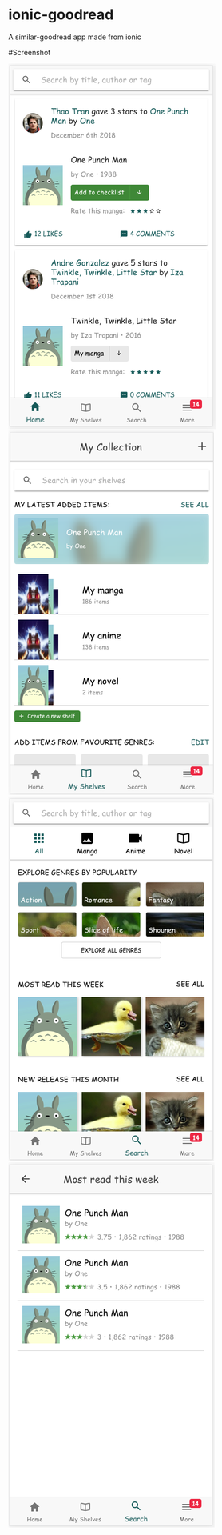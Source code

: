 # ionic-goodread

A similar-goodread app made from ionic

#Screenshot

![Screenshot](src/assets/imgs/Screen%20Shot%202019-01-07%20at%203.05.56%20PM.png)
![Screenshot](src/assets/imgs/Screen%20Shot%202019-01-07%20at%203.06.03%20PM.png)
![Screenshot](src/assets/imgs/Screen%20Shot%202019-01-07%20at%203.06.12%20PM.png)
![Screenshot](src/assets/imgs/Screen%20Shot%202019-01-07%20at%203.06.25%20PM.png)
